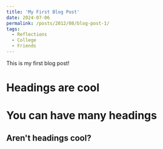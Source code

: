 ```yaml
---
title: 'My First Blog Post'
date: 2024-07-06
permalink: /posts/2012/08/blog-post-1/
tags:
  - Reflections
  - College 
  - Friends
---
```


This is my first blog post!

Headings are cool
======

You can have many headings
======

Aren't headings cool?
------